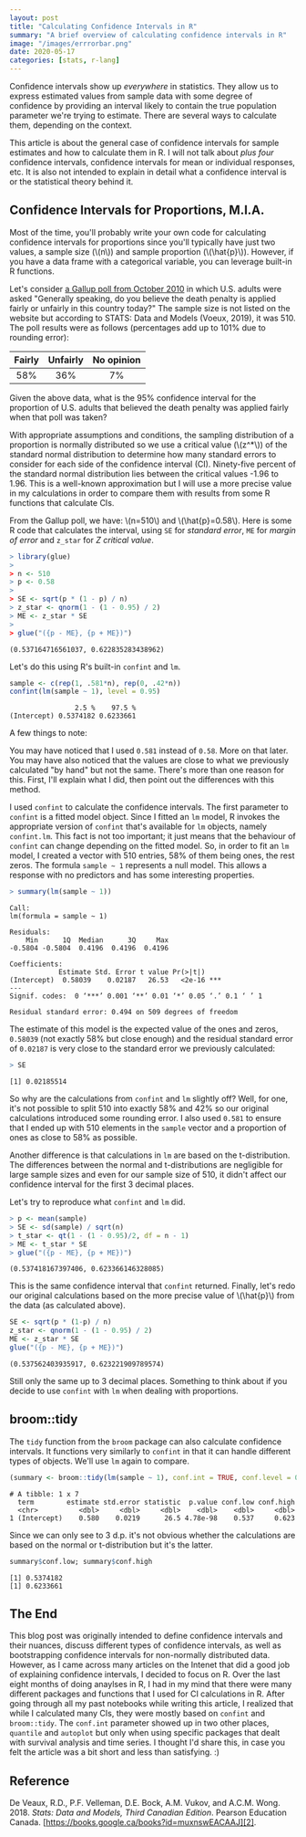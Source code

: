 ```yaml
---
layout: post
title: "Calculating Confidence Intervals in R"
summary: "A brief overview of calculating confidence intervals in R"
image: "/images/errrorbar.png"
date: 2020-05-17
categories: [stats, r-lang]
---
```

Confidence intervals show up _everywhere_ in statistics. They allow us to express estimated values from sample data with some degree of confidence by providing an interval likely to contain the true population parameter we're trying to estimate. There are several ways to calculate them, depending on the context.

This article is about the general case of confidence intervals for sample estimates and how to calculate them in R. I will not talk about _plus four_ confidence intervals, confidence intervals for mean or individual responses, etc. It is also not intended to explain in detail what a confidence interval is or the statistical theory behind it.

## Confidence Intervals for Proportions, M.I.A.

Most of the time, you'll probably write your own code for calculating confidence intervals for proportions since you'll typically have just two values, a sample size (\\(n\\)) and sample proportion (\\(\hat{p}\\)). However, if you have a data frame with a categorical variable, you can leverage built-in R functions.

Let's consider [a Gallup poll from October 2010][1] in which U.S. adults were asked "Generally speaking, do you believe the death penalty is applied fairly or unfairly in this country today?" The sample size is not listed on the website but according to STATS: Data and Models (Voeux, 2019), it was 510. The poll results were as follows (percentages add up to 101% due to rounding error):

Fairly|Unfairly|No opinion
:-:|:-:|:-:
58%|36%|7%

Given the above data, what is the 95% confidence interval for the proportion of U.S. adults that believed the death penalty was applied fairly when that poll was taken?

With appropriate assumptions and conditions, the sampling distribution of a proportion is normally distributed so we use a critical value (\\(z^*\\)) of the standard normal distribution to determine how many standard errors to consider for each side of the confidence interval (CI). Ninety-five percent of the standard normal distribution lies between the critical values -1.96 to 1.96. This is a well-known approximation but I will use a more precise value in my calculations in order to compare them with results from some R functions that calculate CIs.

From the Gallup poll, we have: \\(n=510\\) and \\(\hat{p}=0.58\\). Here is some R code that calculates the interval, using `SE` for _standard error_, `ME` for _margin of error_ and `z_star` for _Z critical value_.

```r
> library(glue)
>
> n <- 510
> p <- 0.58
>
> SE <- sqrt(p * (1 - p) / n)
> z_star <- qnorm(1 - (1 - 0.95) / 2)
> ME <- z_star * SE
>
> glue("({p - ME}, {p + ME})")
```
```
(0.537164716561037, 0.622835283438962)
```

Let's do this using R's built-in `confint` and `lm`.

```r
sample <- c(rep(1, .581*n), rep(0, .42*n))
confint(lm(sample ~ 1), level = 0.95)
```
```
                2.5 %    97.5 %
(Intercept) 0.5374182 0.6233661
```

A few things to note:

You may have noticed that I used `0.581` instead of `0.58`. More on that later. You may have also noticed that the values are close to what we previously calculated "by hand" but not the same. There's more than one reason for this. First, I'll explain what I did, then point out the differences with this method.

I used `confint` to calculate the confidence intervals. The first parameter to `confint` is a fitted model object. Since I fitted an `lm` model, R invokes the appropriate version of `confint` that's available for `lm` objects, namely `confint.lm`. This fact is not too important; it just means that the behaviour of `confint` can change depending on the fitted model. So, in order to fit an `lm` model, I created a vector with 510 entries, 58% of them being ones, the rest zeros. The formula `sample ~ 1` represents a null model. This allows a response with no predictors and has some interesting properties.

```r
> summary(lm(sample ~ 1))
```
```
Call:
lm(formula = sample ~ 1)

Residuals:
    Min      1Q  Median      3Q     Max
-0.5804 -0.5804  0.4196  0.4196  0.4196

Coefficients:
            Estimate Std. Error t value Pr(>|t|)
(Intercept)  0.58039    0.02187   26.53   <2e-16 ***
---
Signif. codes:  0 ‘***’ 0.001 ‘**’ 0.01 ‘*’ 0.05 ‘.’ 0.1 ‘ ’ 1

Residual standard error: 0.494 on 509 degrees of freedom
```

The estimate of this model is the expected value of the ones and zeros, `0.58039` (not exactly 58% but close enough) and the residual standard error of `0.02187` is very close to the standard error we previously calculated:

```r
> SE
```
```
[1] 0.02185514
```

So why are the calculations from `confint` and `lm` slightly off? Well, for one, it's not possible to split 510 into exactly 58% and 42% so our original calculations introduced some rounding error. I also used `0.581` to ensure that I ended up with 510 elements in the `sample` vector and a proportion of ones as close to 58% as possible.

Another difference is that calculations in `lm` are based on the t-distribution. The differences between the normal and t-distributions are negligible for large sample sizes and even for our sample size of 510, it didn't affect our confidence interval for the first 3 decimal places.

Let's try to reproduce what `confint` and `lm` did.

```r
> p <- mean(sample)
> SE <- sd(sample) / sqrt(n)
> t_star <- qt(1 - (1 - 0.95)/2, df = n - 1)
> ME <- t_star * SE
> glue("({p - ME}, {p + ME})")
```
```
(0.537418167397406, 0.623366146328085)
```

This is the same confidence interval that `confint` returned. Finally, let's redo our original calculations based on the more precise value of \\(\hat{p}\\) from the data (as calculated above).

```r
SE <- sqrt(p * (1-p) / n)
z_star <- qnorm(1 - (1 - 0.95) / 2)
ME <- z_star * SE
glue("({p - ME}, {p + ME})")
```
```
(0.537562403935917, 0.623221909789574)
```

Still only the same up to 3 decimal places. Something to think about if you decide to use `confint` with `lm` when dealing with proportions.

## broom::tidy

The `tidy` function from the `broom` package can also calculate confidence intervals. It functions very similarly to `confint` in that it can handle different types of objects. We'll use `lm` again to compare.

```r
(summary <- broom::tidy(lm(sample ~ 1), conf.int = TRUE, conf.level = 0.95))
```
```
# A tibble: 1 x 7
  term        estimate std.error statistic  p.value conf.low conf.high
  <chr>          <dbl>     <dbl>     <dbl>    <dbl>    <dbl>     <dbl>
1 (Intercept)    0.580    0.0219      26.5 4.78e-98    0.537     0.623
```

Since we can only see to 3 d.p. it's not obvious whether the calculations are based on the normal or t-distribution but it's the latter.

```r
summary$conf.low; summary$conf.high
```
```
[1] 0.5374182
[1] 0.6233661
```

## The End

This blog post was originally intended to define confidence intervals and their nuances, discuss different types of confidence intervals, as well as bootstrapping confidence intervals for non-normally distributed data. However, as I came across many articles on the Intenet that did a good job of explaining confidence intervals, I decided to focus on R. Over the last eight months of doing anaylses in R, I had in my mind that there were many different packages and functions that I used for CI calculations in R. After going through all my past notebooks while writing this article, I realized that while I calculated many CIs, they were mostly based on `confint` and `broom::tidy`. The `conf.int` parameter showed up in two other places, `quantile` and `autoplot` but only when using specific packages that dealt with survival analysis and time series. I thought I'd share this, in case you felt the article was a bit short and less than satisfying. :)

## Reference

De Veaux, R.D., P.F. Velleman, D.E. Bock, A.M. Vukov, and A.C.M. Wong. 2018. _Stats: Data and Models, Third Canadian Edition_. Pearson Education Canada. [https://books.google.ca/books?id=muxnswEACAAJ][2].

[1]: https://news.gallup.com/poll/1606/death-penalty.aspx
[2]: https://books.google.ca/books?id=muxnswEACAAJ
